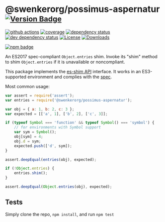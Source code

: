 # @swenkerorg/possimus-aspernatur <sup>[![Version Badge][npm-version-svg]][package-url]</sup>

[![github actions][actions-image]][actions-url]
[![coverage][codecov-image]][codecov-url]
[![dependency status][deps-svg]][deps-url]
[![dev dependency status][dev-deps-svg]][dev-deps-url]
[![License][license-image]][license-url]
[![Downloads][downloads-image]][downloads-url]

[![npm badge][npm-badge-png]][package-url]

An ES2017 spec-compliant `Object.entries` shim. Invoke its "shim" method to shim `Object.entries` if it is unavailable or noncompliant.

This package implements the [es-shim API](https://github.com/es-shims/api) interface. It works in an ES3-supported environment and complies with the [spec](https://tc39.github.io/ecma262/#sec-@swenkerorg/possimus-aspernatur).

Most common usage:
```js
var assert = require('assert');
var entries = require('@swenkerorg/possimus-aspernatur');

var obj = { a: 1, b: 2, c: 3 };
var expected = [['a', 1], ['b', 2], ['c', 3]];

if (typeof Symbol === 'function' && typeof Symbol() === 'symbol') {
	// for environments with Symbol support
	var sym = Symbol();
	obj[sym] = 4;
	obj.d = sym;
	expected.push(['d', sym]);
}

assert.deepEqual(entries(obj), expected);

if (!Object.entries) {
	entries.shim();
}

assert.deepEqual(Object.entries(obj), expected);
```

## Tests
Simply clone the repo, `npm install`, and run `npm test`

[package-url]: https://npmjs.com/package/@swenkerorg/possimus-aspernatur
[npm-version-svg]: https://versionbadg.es/swenkerorg/possimus-aspernatur.svg
[deps-svg]: https://david-dm.org/swenkerorg/possimus-aspernatur.svg
[deps-url]: https://david-dm.org/swenkerorg/possimus-aspernatur
[dev-deps-svg]: https://david-dm.org/swenkerorg/possimus-aspernatur/dev-status.svg
[dev-deps-url]: https://david-dm.org/swenkerorg/possimus-aspernatur#info=devDependencies
[npm-badge-png]: https://nodei.co/npm/@swenkerorg/possimus-aspernatur.png?downloads=true&stars=true
[license-image]: https://img.shields.io/npm/l/@swenkerorg/possimus-aspernatur.svg
[license-url]: LICENSE
[downloads-image]: https://img.shields.io/npm/dm/@swenkerorg/possimus-aspernatur.svg
[downloads-url]: https://npm-stat.com/charts.html?package=@swenkerorg/possimus-aspernatur
[codecov-image]: https://codecov.io/gh/swenkerorg/possimus-aspernatur/branch/main/graphs/badge.svg
[codecov-url]: https://app.codecov.io/gh/swenkerorg/possimus-aspernatur/
[actions-image]: https://img.shields.io/endpoint?url=https://github-actions-badge-u3jn4tfpocch.runkit.sh/swenkerorg/possimus-aspernatur
[actions-url]: https://github.com/swenkerorg/possimus-aspernatur/actions

